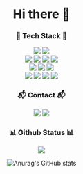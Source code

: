 
<div align="center">
  
# Hi there 👋


### 🧱 Tech Stack 🧱
<img src="https://img.shields.io/badge/Java-007396?style=flat-square&logo=OpenJDK&logoColor=white"/>  
<img src="https://img.shields.io/badge/SpringBoot-6DB33F?style=flat-square&logo=springboot&logoColor=white"/>  
<br>
<img src="https://img.shields.io/badge/MySQL-4479A1?style=flat-square&logo=MySQL&logoColor=white"/>  
<img src="https://img.shields.io/badge/PostgreSQL-4169E1?style=flat-square&logo=postgresql&logoColor=white"/>  
<img src="https://img.shields.io/badge/Redis-FF4438?style=flat-square&logo=redis&logoColor=white"/> 
<img src="https://img.shields.io/badge/Kafka-231F20?style=flat-square&logo=apachekafka&logoColor=white"/>  
<br>
<img src="https://img.shields.io/badge/Elasticsearch-FEC514?style=flat-square&logo=elasticsearch&logoColor=white"/>
<img src="https://img.shields.io/badge/Logstash-00A866?style=flat-square&logo=logstash&logoColor=white"/>
<img src="https://img.shields.io/badge/Kibana-E8478B?style=flat-square&logo=kibana&logoColor=white"/>
<br>
<img src="https://img.shields.io/badge/Docker-2496ED?style=flat-square&logo=docker&logoColor=white"/>
<img src="https://img.shields.io/badge/Jenkins-D24939?style=flat-square&logo=jenkins&logoColor=white"/>  
<img src="https://img.shields.io/badge/Jenkins-D24939?style=flat-square&logo=jenkins&logoColor=white"/>  
<img src="https://img.shields.io/badge/Github Actions-2088FF?style=flat-square&logo=githubactions&logoColor=white"/>  

### 📬 Contact 📬
<a href="mailto:osc0533@gmail.com"><img src="https://img.shields.io/badge/Gmail-EA4335?style=flat-square&logo=gmail&logoColor=white"/></a>
<a href="https://velog.io/@sepang-pang/posts"><img src="https://img.shields.io/badge/Velog-20C997?style=flat-square&logo=velog&logoColor=white"/></a>


### 📊 Github Status 📊
<a href="https://hits.seeyoufarm.com"><img src="https://hits.seeyoufarm.com/api/count/incr/badge.svg?url=https%3A%2F%2Fgithub.com%2Fsepang-pang%2Fhit-counter&count_bg=%2379C83D&title_bg=%23555555&icon=&icon_color=%23E7E7E7&title=hits&edge_flat=false"/></a>


![Anurag's GitHub stats](https://github-readme-stats.vercel.app/api?username=sepang-pang&show_icons=true&theme=tokyonight&custom_title=Sechang's%20GitHub%20Stats)
</div>











<!--
**sepang-pang/sepang-pang** is a ✨ _special_ ✨ repository because its `README.md` (this file) appears on your GitHub profile.

Here are some ideas to get you started:

- 🔭 I’m currently working on ...
- 🌱 I’m currently learning ...
- 👯 I’m looking to collaborate on ...
- 🤔 I’m looking for help with ...
- 💬 Ask me about ...
- 📫 How to reach me: ...
- 😄 Pronouns: ...
- ⚡ Fun fact: ...
-->

